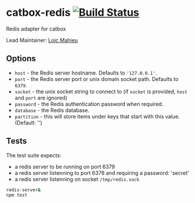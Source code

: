 catbox-redis [![Build Status](https://travis-ci.org/hapijs/catbox-redis.svg?branch=master)](https://travis-ci.org/hapijs/catbox-redis)
============

Redis adapter for catbox

Lead Maintainer: [Loic Mahieu](https://github.com/LoicMahieu)

## Options

- `host` - the Redis server hostname. Defaults to `'127.0.0.1'`.
- `port` - the Redis server port or unix domain socket path. Defaults to `6379`.
- `socket` - the unix socket string to connect to (if `socket` is provided, `host` and `port` are ignored)
- `password` - the Redis authentication password when required.
- `database` - the Redis database.
- `partition` - this will store items under keys that start with this value. (Default: '')

## Tests

The test suite expects:
- a redis server to be running on port 6379
- a redis server listenning to port 6378 and requiring a password: 'secret'
- a redis server listenning on socket `/tmp/redis.sock`

```sh
redis-server&
npm test
```
